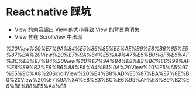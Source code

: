 # React native 踩坑

* View 的内容超出 View 的大小导致 View 的背景色消失
* View 套在 ScrollView 中出现

*%20View%20%E7%9A%84%E5%86%85%E5%AE%B9%E8%B6%85%E5%87%BA%20View%20%E7%9A%84%E5%A4%A7%E5%B0%8F%E5%AF%BC%E8%87%B4%20View%20%E7%9A%84%E8%83%8C%E6%99%AF%E8%89%B2%E6%B6%88%E5%A4%B1%0A*%20View%20%E5%A5%97%E5%9C%A8%20ScrollView%20%E4%B8%AD%E5%87%BA%E7%8E%B0%20View%20%E7%9A%84%E8%83%8C%E6%99%AF%E8%89%B2%E6%B6%88%E5%A4%B1
